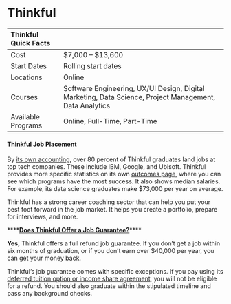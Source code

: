 # Thinkful



| Thinkful Quick Facts |  |
| :--- | :--- |
| Cost | $7,000 – $13,600 |
| Start Dates | Rolling start dates |
| Locations | Online |
| Courses | Software Engineering, UX/UI Design, Digital Marketing, Data Science, Project Management, Data Analytics |
| Available Programs | Online, Full-Time, Part-Time |

#### Thinkful Job Placement

By [its own accounting](https://tf-assets-prod.s3.amazonaws.com/shoebill/PDFs/Thinkful_Outcomes_20200211.pdf), over 80 percent of Thinkful graduates land jobs at top tech companies. These include IBM, Google, and Ubisoft. Thinkful provides more specific statistics on its own [outcomes page](https://www.thinkful.com/outcomes/), where you can see which programs have the most success. It also shows median salaries. For example, its data science graduates make $73,000 per year on average.

Thinkful has a strong career coaching sector that can help you put your best foot forward in the job market. It helps you create a portfolio, prepare for interviews, and more.

\*\*\*\*[**Does Thinkful Offer a Job Guarantee?**](https://bootcamprankings.com/get-to-know-us/)\*\*\*\*

**Yes,** Thinkful offers a full refund job guarantee. If you don’t get a job within six months of graduation, or if you don’t earn over $40,000 per year, you can get your money back.

Thinkful’s job guarantee comes with specific exceptions. If you pay using its [deferred tuition option or income share agreement](https://bootcamprankings.com/coding-bootcamp-deferred-tuition-isas/), you will not be eligible for a refund. You should also graduate within the stipulated timeline and pass any background checks.















